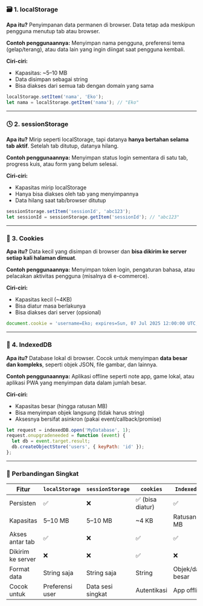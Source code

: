 ### 🗃️ 1. **localStorage**

**Apa itu?**
Penyimpanan data permanen di browser. Data tetap ada meskipun pengguna menutup tab atau browser.

**Contoh penggunaannya:**
Menyimpan nama pengguna, preferensi tema (gelap/terang), atau data lain yang ingin diingat saat pengguna kembali.

**Ciri-ciri:**

- Kapasitas: \~5–10 MB
- Data disimpan sebagai string
- Bisa diakses dari semua tab dengan domain yang sama

```js
localStorage.setItem('nama', 'Eko');
let nama = localStorage.getItem('nama'); // "Eko"
```

---

### 🕓 2. **sessionStorage**

**Apa itu?**
Mirip seperti localStorage, tapi datanya **hanya bertahan selama tab aktif**. Setelah tab ditutup, datanya hilang.

**Contoh penggunaannya:**
Menyimpan status login sementara di satu tab, progress kuis, atau form yang belum selesai.

**Ciri-ciri:**

- Kapasitas mirip localStorage
- Hanya bisa diakses oleh tab yang menyimpannya
- Data hilang saat tab/browser ditutup

```js
sessionStorage.setItem('sessionId', 'abc123');
let sessionId = sessionStorage.getItem('sessionId'); // "abc123"
```

---

### 📡 3. **Cookies**

**Apa itu?**
Data kecil yang disimpan di browser dan **bisa dikirim ke server setiap kali halaman dimuat**.

**Contoh penggunaannya:**
Menyimpan token login, pengaturan bahasa, atau pelacakan aktivitas pengguna (misalnya di e-commerce).

**Ciri-ciri:**

- Kapasitas kecil (\~4KB)
- Bisa diatur masa berlakunya
- Bisa diakses dari server (opsional)

```js
document.cookie = 'username=Eko; expires=Sun, 07 Jul 2025 12:00:00 UTC; path=/';
```

---

### 🧱 4. **IndexedDB**

**Apa itu?**
Database lokal di browser. Cocok untuk menyimpan **data besar dan kompleks**, seperti objek JSON, file gambar, dan lainnya.

**Contoh penggunaannya:**
Aplikasi offline seperti note app, game lokal, atau aplikasi PWA yang menyimpan data dalam jumlah besar.

**Ciri-ciri:**

- Kapasitas besar (hingga ratusan MB)
- Bisa menyimpan objek langsung (tidak harus string)
- Aksesnya bersifat asinkron (pakai event/callback/promise)

```js
let request = indexedDB.open('MyDatabase', 1);
request.onupgradeneeded = function (event) {
  let db = event.target.result;
  db.createObjectStore('users', { keyPath: 'id' });
};
```

---

### 🧩 Perbandingan Singkat

| Fitur             | `localStorage`  | `sessionStorage`  | `cookies`        | `IndexedDB`      |
| ----------------- | --------------- | ----------------- | ---------------- | ---------------- |
| Persisten         | ✅              | ❌                | ✅ (bisa diatur) | ✅               |
| Kapasitas         | 5–10 MB         | 5–10 MB           | \~4 KB           | Ratusan MB       |
| Akses antar tab   | ✅              | ❌                | ✅               | ✅               |
| Dikirim ke server | ❌              | ❌                | ✅               | ❌               |
| Format data       | String saja     | String saja       | String           | Objek/data besar |
| Cocok untuk       | Preferensi user | Data sesi singkat | Autentikasi      | App offline      |
